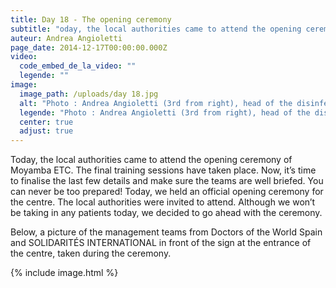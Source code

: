 ```yaml
---
title: Day 18 - The opening ceremony
subtitle: "oday, the local authorities came to attend the opening ceremony of Moyamba ETC..."
auteur: Andrea Angioletti
page_date: 2014-12-17T00:00:00.000Z
video:
  code_embed_de_la_video: ""
  legende: ""
image:
  image_path: /uploads/day 18.jpg
  alt: "Photo : Andrea Angioletti (3rd from right), head of the disinfection protocol (CPI) in the center of Moyamba."
  legende: "Photo : Andrea Angioletti (3rd from right), head of the disinfection protocol (CPI) in the center of Moyamba."
  center: true
  adjust: true
---
```

Today, the local authorities came to attend the opening ceremony of Moyamba ETC.  The final training sessions have taken place. Now, it’s time to finalise the last few details and make sure the teams are well briefed. You can never be too prepared! Today, we held an official opening ceremony for the centre. The local authorities were invited to attend. Although we won’t be taking in any patients today, we decided to go ahead with the ceremony. 

Below, a picture of the management teams from Doctors of the World Spain and SOLIDARIT&Eacute;S INTERNATIONAL in front of the sign at the entrance of the centre, taken during the ceremony. 

{% include image.html %}

 